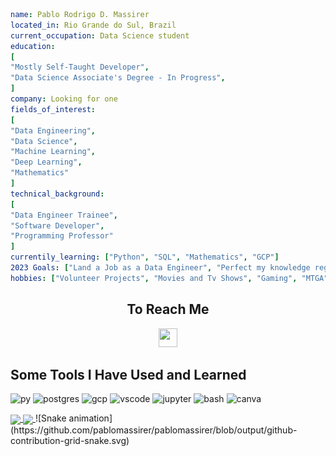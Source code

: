 ```yaml
name: Pablo Rodrigo D. Massirer
located_in: Rio Grande do Sul, Brazil
current_occupation: Data Science student
education:
[
"Mostly Self-Taught Developer",
"Data Science Associate's Degree - In Progress",
]
company: Looking for one
fields_of_interest:
[
"Data Engineering",
"Data Science",
"Machine Learning",
"Deep Learning",
"Mathematics"
]
technical_background:
[
"Data Engineer Trainee",
"Software Developer",
"Programming Professor"
]
currentily_learning: ["Python", "SQL", "Mathematics", "GCP"]
2023 Goals: ["Land a Job as a Data Engineer", "Perfect my knowledge regarding DE basics (Python, SQL, GCP, Spark)"
hobbies: ["Volunteer Projects", "Movies and Tv Shows", "Gaming", "MTGA"] 
```

<h2 align="center">To Reach Me</h2>
<p align="center">
<a href="https://www.linkedin.com/in/pablomassirer/"><img src="https://cdn.jsdelivr.net/gh/devicons/devicon/icons/linkedin/linkedin-original.svg" width="30" height="30"/></a>    
</p>

<h2>Some Tools I Have Used and Learned</h2>
<p align="left">
<img src="https://cdn.jsdelivr.net/gh/devicons/devicon/icons/python/python-original.svg" alt="py" width="45" height="45"/>
<img src="https://cdn.jsdelivr.net/gh/devicons/devicon/icons/postgresql/postgresql-plain.svg" alt="postgres" width="45" height="45"/>
<img src="https://cdn.jsdelivr.net/gh/devicons/devicon/icons/googlecloud/googlecloud-original.svg" alt="gcp" width="45" height="45"/>
<img src="https://cdn.jsdelivr.net/gh/devicons/devicon/icons/vscode/vscode-original.svg" alt="vscode" width="45" height="45"/>
<img src="https://cdn.jsdelivr.net/gh/devicons/devicon/icons/jupyter/jupyter-original.svg" alt="jupyter" width="45" height="45"/>
<img src="https://cdn.jsdelivr.net/gh/devicons/devicon/icons/bash/bash-original.svg" alt="bash" width="45" height="45"/>
<img src="https://cdn.jsdelivr.net/gh/devicons/devicon/icons/canva/canva-original.svg" alt="canva" width="45" height="45"/>
</p>

<a href="https://github.com/anuraghazra/github-readme-stats">
  <img height=200 align="center" src="https://github-readme-stats.vercel.app/api?username=pablomassirer&theme=dracula&show_icons=true&rank_icon=github" />
</a>
<a href="https://github.com/anuraghazra/convoychat">
  <img height=200 align="center" src="https://github-readme-stats.vercel.app/api/top-langs?username=pablomassirer&layout=compact&theme=dracula&langs_count=8&card_width=320" />
</a>
![Snake animation](https://github.com/pablomassirer/pablomassirer/blob/output/github-contribution-grid-snake.svg)
